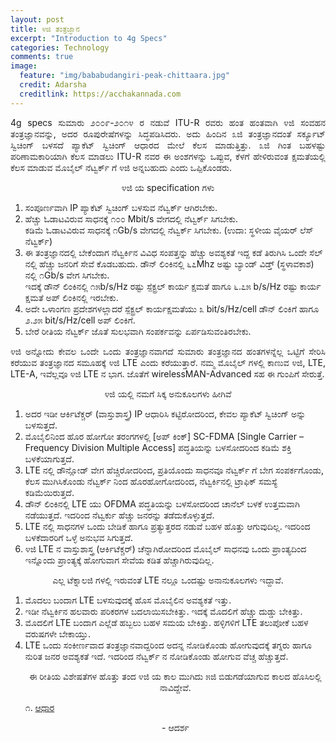 ```yaml
---
layout: post
title: ೪ಜಿ ತಂತ್ರಜ್ಞಾನ
excerpt: "Introduction to 4g Specs"
categories: Technology
comments: true
image:
  feature: "img/bababudangiri-peak-chittaara.jpg"
  credit: Adarsha
  creditlink: https://acchakannada.com
---
```


<p align = "justify">4g specs
ಸುಮಾರು ೨೦೦೯-೨೦೧೪ ರ ನಡುವೆ ITU-R ರವರು ಹಂತ ಹಂತವಾಗಿ ೪ಜಿ ಸಂವಹನ ತಂತ್ರಜ್ಞಾನವನ್ನು, ಅದರ ರೂಪುರೇಷೆಗಳನ್ನು ಸಿದ್ಧಪಡಿಸಿದರು. ಅದು ಹಿಂದಿನ ೩ಜಿ ತಂತ್ರಜ್ಞಾನದಂತೆ ಸರ್ಕ್ಯೂಟ್ ಸ್ವಿಚಿಂಗ್ ಬಳಸದೆ ಪ್ಯಾಕೆಟ್ ಸ್ವಿಚಿಂಗ್ ಆಧಾರದ ಮೇಲೆ ಕೆಲಸ ಮಾಡುತ್ತಿತ್ತು. ೩ಜಿ ಗಿಂತ ಬಹಳಷ್ಟು ಪರಿಣಾಮಕಾರಿಯಾಗಿ ಕೆಲಸ ಮಾಡಲು ITU-R ನವರ ಈ ಅಂಶಗಳನ್ನು ಒಪ್ಪುವ, ಕೆಳಗೆ ಹೇಳಿರುವಂತ ಕ್ಷಮತೆಯಲ್ಲಿ ಕೆಲಸ ಮಾಡುವ ಮೊಬೈಲ್ ನೆಟ್ವರ್ಕ್ ಗೆ ೪ಜಿ ಅನ್ನಬಹುದು ಎಂದು ಒಪ್ಪಿಕೊಂಡರು.</p>

<p align = "center">೪ಜಿ ಯ specification ಗಳು</p>
<ol>
<li>ಸಂಪೂರ್ಣವಾಗಿ IP ಪ್ಯಾಕೆಟ್ ಸ್ವಿಚಿಂಗ್ ಬಳಸುವ ನೆಟ್ವರ್ಕ್ ಆಗಿರಬೇಕು.</li>
<li>ಹೆಚ್ಚು ಓಡಾಟವಿರುವ ಸಾಧನಕ್ಕೆ ೧೦೦ Mbit/s ವೇಗದಲ್ಲಿ ನೆಟ್ವರ್ಕ್ ಸಿಗಬೇಕು.</br>
ಕಡಿಮೆ ಓಡಾಟವಿರುವ ಸಾಧನಕ್ಕೆ ೧Gb/s ವೇಗದಲ್ಲಿ ನೆಟ್ವರ್ಕ್ ಸಿಗಬೇಕು. (ಉದಾ: ಸ್ಥಳೀಯ ವೈಯರ್ ಲೆಸ್ ನೆಟ್ವರ್ಕ್)</li>
<li>ಈ ತಂತ್ರಜ್ಞಾನದಲ್ಲಿ ಬೇಕೆಂದಾಗ ನೆಟ್ವರ್ಕಿನ ವಿವಿಧ ಸಂಪತ್ತನ್ನು ಹೆಚ್ಚು ಅವಶ್ಯಕತೆ ಇದ್ದ ಕಡೆ ತಿರುಗಿಸಿ ಒಂದೇ ಸೆಲ್ ನಲ್ಲಿ ಹೆಚ್ಚು ಜನರಿಗೆ ಸೇವೆ ಕೊಡಬಹುದು.
ಡೌನ್ ಲಿಂಕಿನಲ್ಲಿ ೬೭Mhz ಅಷ್ಟು ಬ್ಯಾಂಡ್ ವಿಡ್ತ್ (ಸ್ಥಳಾವಕಾಶ) ನಲ್ಲಿ ೧Gb/s ವೇಗ ಸಿಗಬೇಕು. </li>
ಇದಕ್ಕೆ ಡೌನ್ ಲಿಂಕಿನಲ್ಲಿ ೧೫b/s/Hz ರಷ್ಟು ಸ್ಪೆಕ್ಟ್ರಲ್ ಕಾರ್ಯ ಕ್ಷಮತೆ 
ಹಾಗೂ ೬.೭೫ b/s/Hz ರಷ್ಟು ಕಾರ್ಯ ಕ್ಷಮತೆ ಅಪ್ ಲಿಂಕಿನಲ್ಲಿ ಇರಬೇಕು.
<li> ಅದೇ ಒಳಾಂಗಣ ಪ್ರದೇಶಗಳಲ್ಲಾದರೆ ಸ್ಪೆಕ್ಟ್ರಲ್ ಕಾರ್ಯಕ್ಷಮತೆಯು ೩ bit/s/Hz/cell ಡೌನ್ ಲಿಂಕಿಗೆ ಹಾಗೂ ೨.೨೫ bit/s/Hz/cell ಅಪ್ ಲಿಂಕಿಗೆ.</li>
<li>ಬೇರೆ ರೀತಿಯ ನೆಟ್ವರ್ಕ್ ಜೊತೆ ಸುಲಭವಾಗಿ ಸಂಪರ್ಕವನ್ನು ಏರ್ಪಡಿಸುವಂತಿರಬೇಕು. </li>
</ol>

<p align = "justify">೪ಜಿ ಅನ್ನೋದು ಕೇವಲ ಒಂದೇ ಒಂದು ತಂತ್ರಜ್ಞಾನವಾಗದೆ ಸುಮಾರು ತಂತ್ರಜ್ಞಾನದ ಹಂತಗಳನ್ನೆಲ್ಲ ಒಟ್ಟಿಗೆ ಸೇರಿಸಿ ಕರೆಯುವ ತಂತ್ರಜ್ಞಾನದ ಸಮೂಹಕ್ಕೆ ೪ಜಿ LTE ಎಂದು ಕರೆಯುತ್ತಾರೆ. ನಮ್ಮ ಮೊಬೈಲ್ ಗಳಲ್ಲಿ ಕಾಣುವ ೪ಜಿ, LTE, LTE-A, ಇವೆಲ್ಲವೂ ೪ಜಿ LTE ನ ಭಾಗ. ಜೊತೆಗೆ wirelessMAN-Advanced ಸಹ ಈ ಗುಂಪಿಗೆ ಸೇರುತ್ತೆ. </p>

<p align = "center"> ೪ಜಿ ಯಲ್ಲಿ ನಮಗೆ ಸಿಕ್ಕ ಅನುಕೂಲಗಳು ಹೀಗಿವೆ </p>

<ol>
<li> ಅದರ ಇಡೀ ಆರ್ಕಿಟೆಕ್ಚರ್ (ವಾಸ್ತುಶಾಸ್ತ್ರ) IP ಆಧಾರಿಸಿ ಕಟ್ಟಿರೋದರಿಂದ, ಕೇವಲ ಪ್ಯಾಕೆಟ್ ಸ್ವಿಚಿಂಗ್ ಅನ್ನು ಬಳಸುತ್ತದೆ. </li>
<li> ಮೊಬೈಲಿನಿಂದ ಹೊರ ಹೋಗೋ ತರಂಗಗಳಲ್ಲಿ [ಅಪ್ ಕಿಂಕ್] SC-FDMA [Single Carrier – Frequency Division Multiple Access] ಪದ್ಧತಿಯನ್ನು ಬಳಸೋದರಿಂದ ಕಡಿಮೆ ಶಕ್ತಿ ಬಳಕೆಯಾಗುತ್ತದೆ. </li>
<li> LTE ನಲ್ಲಿ ಡೌನ್ಲೋಡ್ ವೇಗ ಹೆಚ್ಚಿರೋದರಿಂದ, ಪ್ರತಿಯೊಂದು ಸಾಧನವೂ ನೆಟ್ವರ್ಕ್ ಗೆ ಬೇಗ ಸಂಪರ್ಕಗೊಂಡು, ಕೆಲಸ ಮುಗಿಸಿಕೊಂಡು ನೆಟ್ವರ್ಕ್ ನಿಂದ ಹೊರಹೋಗೋದರಿಂದ, ನೆಟ್ವರ್ಕಿನಲ್ಲಿ ಟ್ರಾಫಿಕ್ ಸಮಸ್ಯೆ ಕಡಿಮೆಯಿರುತ್ತದೆ. </li>
<li> ಡೌನ್ ಲಿಂಕಿನಲ್ಲಿ LTE ಯು OFDMA ಪದ್ಧತಿಯನ್ನು ಬಳಸೋದರಿಂದ ಚಾನೆಲ್ ಬಳಕೆ ಉತ್ತಮವಾಗಿ ನಡೆಯುತ್ತದೆ. ಇದರಿಂದ ನೆಟ್ವರ್ಕು ಹೆಚ್ಚು ಜನರನ್ನು ತಡೆದುಕೊಳ್ಳುತ್ತದೆ. </li>
<li> LTE ನಲ್ಲಿ ಸಾಧನಗಳ ಒಂದು ಬೇಡಿಕೆ ಹಾಗೂ ಪ್ರತ್ಯುತ್ತರದ ನಡುವೆ ಬಹಳ ಹೊತ್ತು ಆಗುವುದಿಲ್ಲ. ಇದರಿಂದ ಬಳಕೆದಾರರಿಗೆ ಒಳ್ಳೆ ಅನುಭವ ಸಿಗುತ್ತದೆ. </li>
<li> ೪ಜಿ LTE ನ ವಾಸ್ತುಶಾಸ್ತ್ರ (ಆರ್ಕಿಟೆಕ್ಚರ್) ಚೆನ್ನಾಗಿರೋದರಿಂದ ಮೊಬೈಲ್ ಸಾಧನವು ಒಂದು ಪ್ರಾಂತ್ಯದಿಂದ ಇನ್ನೊಂದು ಪ್ರಾಂತ್ಯಕ್ಕೆ ಹೋಗುವಾಗ ಸೇವೆಯ ಕಡಿತ ಹೆಚ್ಚಾಗಿರುವುದಿಲ್ಲ. </li>
</ol>

<p align = "center"> ಎಲ್ಲ ಟೆಕ್ನಾಲಜಿ ಗಳಲ್ಲಿ ಇರುವಂತೆ LTE ನಲ್ಲೂ ಒಂದಷ್ಟು ಅನಾನುಕೂಲಗಳು ಇದ್ದಾವೆ. </p>

<ol>

<li> ಮೊದಲು ಬಂದಾಗ LTE ಬಳಸುವುದಕ್ಕೆ ಹೊಸ ಮೊಬೈಲಿನ ಅವಶ್ಯಕತೆ ಇತ್ತು. </li>
<li> ಇಡೀ ನೆಟ್ವರ್ಕಿನ ಹಲವಾರು ಪರಿಕರಗಳ ಬದಲಾಯಿಸಬೇಕಿತ್ತು. ಇದಕ್ಕೆ ಮೊದಲಿಗೆ ಹೆಚ್ಚು ದುಡ್ಡು ಬೇಕಿತ್ತು. </li>
<li> ಮೊದಲಿಗೆ LTE ಬಂದಾಗ ಎಲ್ಲೆಡೆ ಹಬ್ಬಲು ಬಹಳ ಸಮಯ ಬೇಕಿತ್ತು. ಹಳ್ಳಿಗಳಿಗೆ LTE ತಲುಪೋಕೆ ಬಹಳ ವರುಷಗಳೇ ಬೇಕಾಯ್ತು. </li>
<li> LTE ಒಂದು ಸಂಕೀರ್ಣವಾದ ತಂತ್ರಜ್ಞಾನವಾದ್ದರಿಂದ ಅದನ್ನ ನೋಡಿಕೊಂಡು ಹೋಗುವುದಕ್ಕೆ ತಗ್ನರು ಹಾಗೂ ನುರಿತ ಜನರ ಅವಶ್ಯಕತೆ ಇದೆ. ಇದರಿಂದ ನೆಟ್ವರ್ಕ್ ನ ನೋಡಿಕೊಂಡು ಹೋಗುವ ವೆಚ್ಚ ಹೆಚ್ಚುತ್ತದೆ. </li>

<p align = "center"> ಈ ರೀತಿಯ ವಿಶೇಷತೆಗಳ ಹೊತ್ತು ತಂದ ೪ಜಿ ಯ ಕಾಲ ಮುಗಿದು ೫ಜಿ ಬಿಡುಗಡೆಯಾಗುವ ಕಾಲದ ಹೊಸಿಲಲ್ಲಿ ನಾವಿದ್ದೇವೆ. </p>

<p align = "left">  ೧. <a href="https://en.wikipedia.org/wiki/4G">ಆಧಾರ</a> </p>

<p align = "center"> - ಆದರ್ಶ </p>
